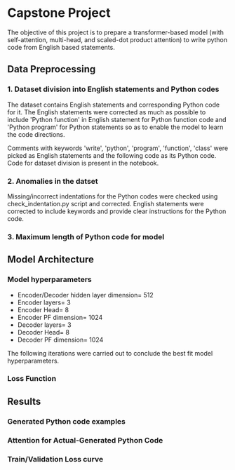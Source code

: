 # Capstone Project

The objective of this project is to prepare a transformer-based model (with self-attention, multi-head, and scaled-dot product attention) to write python code from English based statements.


## Data Preprocessing

### 1. Dataset division into English statements and Python codes

The dataset contains English statements and corresponding Python code for it. The English statements were corrected as much as possible to include 'Python function' in English statement for Python function code and 'Python program' for Python statements so as to enable the model to learn the code directions.

Comments with keywords 'write', 'python', 'program', 'function', 'class' were picked as English statements and the following code as its Python code. Code for dataset division is present in the notebook.

### 2. Anomalies in the datset

Missing/incorrect indentations for the Python codes were checked using check_indentation.py script and corrected. English statements were corrected to include keywords and provide clear instructions for the Python code.

### 3. Maximum length of Python code for model

## Model Architecture

### Model hyperparameters

* Encoder/Decoder hidden layer dimension= 512
* Encoder layers= 3
* Encoder Head= 8
* Encoder PF dimension= 1024
* Decoder layers= 3
* Decoder Head= 8
* Decoder PF dimension= 1024

The following iterations were carried out to conclude the best fit model hyperparameters.

### Loss Function


## Results

### Generated Python code examples

### Attention for Actual-Generated Python Code

### Train/Validation Loss curve




